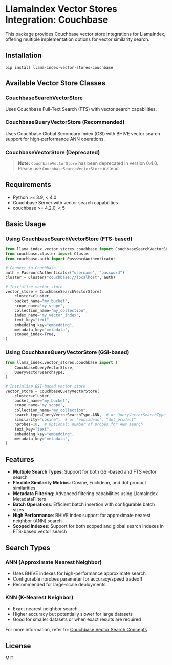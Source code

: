 # LlamaIndex Vector Stores Integration: Couchbase

This package provides Couchbase vector store integrations for LlamaIndex, offering multiple implementation options for vector similarity search.

## Installation

```bash
pip install llama-index-vector-stores-couchbase
```

## Available Vector Store Classes

### CouchbaseSearchVectorStore

Uses Couchbase Full-Text Search (FTS) with vector search capabilities.

### CouchbaseQueryVectorStore (Recommended)

Uses Couchbase Global Secondary Index (GSI) with BHIVE vector search support for high-performance ANN operations.

### CouchbaseVectorStore (Deprecated)

> **Note:** `CouchbaseVectorStore` has been deprecated in version 0.4.0. Please use `CouchbaseSearchVectorStore` instead.

## Requirements

- Python >= 3.9, < 4.0
- Couchbase Server with vector search capabilities
- couchbase >= 4.2.0, < 5

## Basic Usage

### Using CouchbaseSearchVectorStore (FTS-based)

```python
from llama_index.vector_stores.couchbase import CouchbaseSearchVectorStore
from couchbase.cluster import Cluster
from couchbase.auth import PasswordAuthenticator

# Connect to Couchbase
auth = PasswordAuthenticator("username", "password")
cluster = Cluster("couchbase://localhost", auth)

# Initialize vector store
vector_store = CouchbaseSearchVectorStore(
    cluster=cluster,
    bucket_name="my_bucket",
    scope_name="my_scope",
    collection_name="my_collection",
    index_name="my_vector_index",
    text_key="text",
    embedding_key="embedding",
    metadata_key="metadata",
    scoped_index=True,
)
```

### Using CouchbaseQueryVectorStore (GSI-based)

```python
from llama_index.vector_stores.couchbase import (
    CouchbaseQueryVectorStore,
    QueryVectorSearchType,
)

# Initialize GSI-based vector store
vector_store = CouchbaseQueryVectorStore(
    cluster=cluster,
    bucket_name="my_bucket",
    scope_name="my_scope",
    collection_name="my_collection",
    search_type=QueryVectorSearchType.ANN,  # or QueryVectorSearchType.KNN
    similarity="cosine",  # or "euclidean", "dot_product"
    nprobes=10,  # Optional: number of probes for ANN search
    text_key="text",
    embedding_key="embedding",
    metadata_key="metadata",
)
```

## Features

- **Multiple Search Types**: Support for both GSI-based and FTS vector search
- **Flexible Similarity Metrics**: Cosine, Euclidean, and dot product similarities
- **Metadata Filtering**: Advanced filtering capabilities using LlamaIndex MetadataFilters
- **Batch Operations**: Efficient batch insertion with configurable batch sizes
- **High Performance**: BHIVE index support for approximate nearest neighbor (ANN) search
- **Scoped Indexes**: Support for both scoped and global search indexes in FTS-based vector search

## Search Types

### ANN (Approximate Nearest Neighbor)

- Uses BHIVE indexes for high-performance approximate search
- Configurable nprobes parameter for accuracy/speed tradeoff
- Recommended for large-scale deployments

### KNN (K-Nearest Neighbor)

- Exact nearest neighbor search
- Higher accuracy but potentially slower for large datasets
- Good for smaller datasets or when exact results are required

For more information, refer to: [Couchbase Vector Search Concepts](https://preview.docs-test.couchbase.com/docs-server-DOC-12565_vector_search_concepts/server/current/vector-index/use-vector-indexes.html)

## License

MIT
